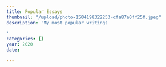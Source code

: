 ```yaml
---
title: Popular Essays
thumbnail: "/upload/photo-1504198322253-cfa87a0ff25f.jpeg"
description: 'My most popular writings

'
categories: []
year: 2020
date: 

---
```

